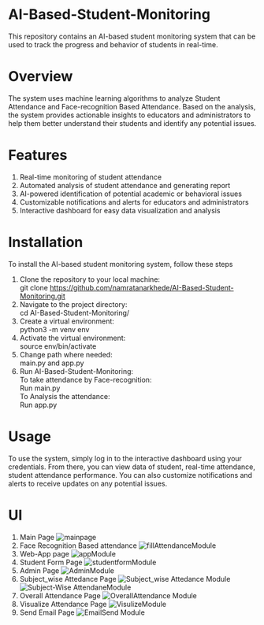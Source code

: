 # AI-Based-Student-Monitoring
This repository contains an AI-based student monitoring system that can be used to track the progress and behavior of students in real-time.

# Overview
The system uses machine learning algorithms to analyze Student Attendance and Face-recognition Based Attendance. Based on the analysis, the system provides actionable insights to educators and administrators to help them better understand their students and identify any potential issues.

# Features
1. Real-time monitoring of student attendance
2. Automated analysis of student attendance and generating report
3. AI-powered identification of potential academic or behavioral issues
4. Customizable notifications and alerts for educators and administrators
5. Interactive dashboard for easy data visualization and analysis

# Installation
To install the AI-based student monitoring system, follow these steps
1. Clone the repository to your local machine:<br>
git clone https://github.com/namratanarkhede/AI-Based-Student-Monitoring.git
2. Navigate to the project directory:<br>
cd AI-Based-Student-Monitoring/
3. Create a virtual environment:<br>
python3 -m venv env
4. Activate the virtual environment:<br>
source env/bin/activate
5. Change path where needed:<br>
main.py and app.py
6. Run AI-Based-Student-Monitoring:<br>
  To take attendance by Face-recognition: <br> Run main.py<br>
  To Analysis the attendance:<br> Run app.py

# Usage
To use the system, simply log in to the interactive dashboard using your credentials. From there, you can view data of student, real-time attendance, student attendance performance. You can also customize notifications and alerts to receive updates on any potential issues.

# UI
1. Main Page 
![mainpage](https://user-images.githubusercontent.com/78205518/229305875-0f7e5e12-ff0d-400a-9994-7c6501d0e6de.png)
2. Face Recognition Based attendance 
![fillAttendanceModule](https://user-images.githubusercontent.com/78205518/229306786-a3ca393a-61bc-475c-a309-b68333f1f34e.png)
3. Web-App page 
![appModule](https://user-images.githubusercontent.com/78205518/229306794-c94277c8-ccfc-4a9c-a87e-869e6e257dbd.png)
4. Student Form Page 
![studentformModule](https://user-images.githubusercontent.com/78205518/229306801-995ada42-ac08-4f57-8f6b-e1877040a017.png)
5. Admin Page 
![AdminModule](https://user-images.githubusercontent.com/78205518/229306804-b7d0e20d-17d0-4282-aeb9-8f3466af3e66.png)
6. Subject_wise Attedance Page 
![Subject_wise Attedance Module](https://user-images.githubusercontent.com/78205518/229306817-5bf366b3-c0fc-4ec6-9e79-fbaeda3ea810.png)
![Subject-Wise AttendaneModule](https://user-images.githubusercontent.com/78205518/229306819-b033fbdd-1a44-4b9c-aaa0-9530f43c0e2e.png)
7. Overall Attendance Page 
![OverallAttendance Module](https://user-images.githubusercontent.com/78205518/229306828-e1972687-6ce2-48c5-ac85-7fe983b5e1da.png)
8. Visualize Attendance Page 
![VisulizeModule](https://user-images.githubusercontent.com/78205518/229306840-3286b08f-b788-43a8-a7e0-dc1469a7744f.png)
9. Send Email Page 
![EmailSend Module](https://user-images.githubusercontent.com/78205518/229306842-eefbdbb8-39ef-44ea-a03f-58e71fe52061.png)

